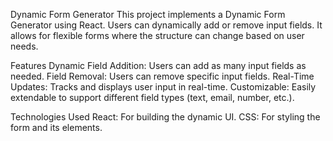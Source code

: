 Dynamic Form Generator
This project implements a Dynamic Form Generator using React. Users can dynamically add or remove input fields. It allows for flexible forms where the structure can change based on user needs.

Features
Dynamic Field Addition: Users can add as many input fields as needed.
Field Removal: Users can remove specific input fields.
Real-Time Updates: Tracks and displays user input in real-time.
Customizable: Easily extendable to support different field types (text, email, number, etc.).

Technologies Used
React: For building the dynamic UI.
CSS: For styling the form and its elements.
